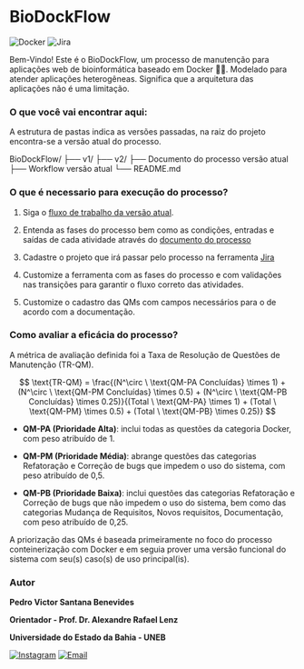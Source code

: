 # BioDockFlow

![Docker](https://img.shields.io/badge/Docker-619AFB?style=for-the-badge&logo=docker&logoColor=white) ![Jira](https://img.shields.io/badge/Jira-blue?style=for-the-badge&logo=jira&logoColor=white)

Bem-Vindo! Este é o BioDockFlow, um processo de manutenção para aplicações web de bioinformática baseado em Docker 🚀🐋.
Modelado para atender aplicações heterogêneas. Significa que a arquitetura das aplicações não é uma limitação.

### O que você vai encontrar aqui:
A estrutura de pastas indica as versões passadas, na raiz do projeto encontra-se a versão atual do processo.

BioDockFlow/
├── v1/
├── v2/
├── Documento do processo versão atual
├── Workflow versão atual
└── README.md





### O que é necessario para execução do processo?
1. Siga o [fluxo de trabalho da versão atual](BioDockFlow%20-%20WorkFlow%20-%20v3.png). 

2. Entenda as fases do processo bem como as condições, entradas e saídas de cada atividade através do [documento do processo](/BioDockFlow%20-%20Maintenance%20Process%20-%20v3.pdf)

3. Cadastre o projeto que irá passar pelo processo na ferramenta [Jira](https://www.atlassian.com/br/software/jira)

4. Customize a ferramenta com as fases do processo e com validações nas transições para garantir o fluxo correto das atividades.

5. Customize o cadastro das QMs com campos necessários para o de acordo com a documentação.


### Como avaliar a eficácia do processo?
A métrica de avaliação definida foi a Taxa de Resolução de Questões de Manutenção (TR-QM).

$$
\text{TR-QM} = \frac{(N^\circ \ \text{QM-PA Concluídas} \times 1) + (N^\circ \ \text{QM-PM Concluídas} \times 0.5) + (N^\circ \ \text{QM-PB Concluídas} \times 0.25)}{(Total \ \text{QM-PA} \times 1) + (Total \ \text{QM-PM} \times 0.5) + (Total \ \text{QM-PB} \times 0.25)}
$$

- **QM-PA (Prioridade Alta)**: inclui todas as questões da categoria Docker, com peso atribuído de 1.

- **QM-PM (Prioridade Média)**: abrange questões das categorias Refatoração e Correção de bugs que impedem o uso do sistema, com peso atribuído de 0,5.

- **QM-PB (Prioridade Baixa)**: inclui questões das categorias Refatoração e Correção de bugs que não impedem o uso do sistema, bem como das categorias Mudança de Requisitos, Novos requisitos, Documentação, com peso atribuído de 0,25.

A priorização das QMs é baseada primeiramente no foco do processo conteinerização com Docker e em seguia prover uma versão funcional do sistema com seu(s) caso(s) de uso principal(is).

### Autor
**Pedro Victor Santana Benevides**

**Orientador - Prof. Dr. Alexandre Rafael Lenz**

**Universidade do Estado da Bahia - UNEB**

[![Instagram](https://img.shields.io/badge/Instagram-E4405F?style=for-the-badge&logo=instagram&logoColor=white)](https://www.instagram.com/pedr.vtr/)   [![Email](https://img.shields.io/badge/Email-D14836?style=for-the-badge&logo=gmail&logoColor=white)](mailto:pvsbenevides197@gmail.com)

